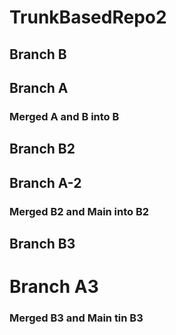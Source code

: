 # TrunkBasedRepo2


## Branch B
## Branch A
### Merged A and B into B

## Branch B2
## Branch A-2
### Merged B2 and Main into B2

## Branch B3
# Branch A3
### Merged B3 and Main tin B3
